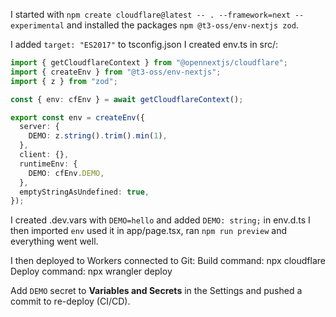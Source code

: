 I started with `npm create cloudflare@latest -- . --framework=next --experimental` and installed the packages `npm @t3-oss/env-nextjs zod`.

I added `target: "ES2017"` to tsconfig.json
I created env.ts in src/:
```typescript
import { getCloudflareContext } from "@opennextjs/cloudflare";
import { createEnv } from "@t3-oss/env-nextjs";
import { z } from "zod";

const { env: cfEnv } = await getCloudflareContext();

export const env = createEnv({
  server: {
    DEMO: z.string().trim().min(1),
  },
  client: {},
  runtimeEnv: {
    DEMO: cfEnv.DEMO,
  },
  emptyStringAsUndefined: true,
});
```

I created .dev.vars with `DEMO=hello` and added `DEMO: string;` in env.d.ts
I then imported `env` used it in app/page.tsx, ran `npm run preview` and everything went well.

I then deployed to Workers connected to Git:
Build command: npx cloudflare
Deploy command: npx wrangler deploy

Add `DEMO` secret to **Variables and Secrets** in the Settings and pushed a commit to re-deploy (CI/CD).





